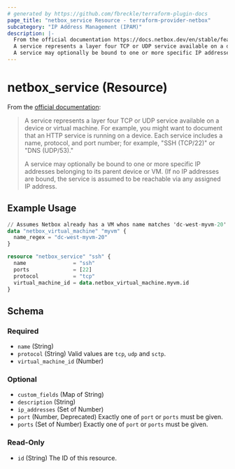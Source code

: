 ```yaml
---
# generated by https://github.com/fbreckle/terraform-plugin-docs
page_title: "netbox_service Resource - terraform-provider-netbox"
subcategory: "IP Address Management (IPAM)"
description: |-
  From the official documentation https://docs.netbox.dev/en/stable/features/services/#services:
  A service represents a layer four TCP or UDP service available on a device or virtual machine. For example, you might want to document that an HTTP service is running on a device. Each service includes a name, protocol, and port number; for example, "SSH (TCP/22)" or "DNS (UDP/53)."
  A service may optionally be bound to one or more specific IP addresses belonging to its parent device or VM. (If no IP addresses are bound, the service is assumed to be reachable via any assigned IP address.
---
```


# netbox_service (Resource)

From the [official documentation](https://docs.netbox.dev/en/stable/features/services/#services):

> A service represents a layer four TCP or UDP service available on a device or virtual machine. For example, you might want to document that an HTTP service is running on a device. Each service includes a name, protocol, and port number; for example, "SSH (TCP/22)" or "DNS (UDP/53)."
>
> A service may optionally be bound to one or more specific IP addresses belonging to its parent device or VM. (If no IP addresses are bound, the service is assumed to be reachable via any assigned IP address.

## Example Usage

```terraform
// Assumes Netbox already has a VM whos name matches 'dc-west-myvm-20'
data "netbox_virtual_machine" "myvm" {
  name_regex = "dc-west-myvm-20"
}

resource "netbox_service" "ssh" {
  name               = "ssh"
  ports              = [22]
  protocol           = "tcp"
  virtual_machine_id = data.netbox_virtual_machine.myvm.id
}
```

<!-- schema generated by tfplugindocs -->
## Schema

### Required

- `name` (String)
- `protocol` (String) Valid values are `tcp`, `udp` and `sctp`.
- `virtual_machine_id` (Number)

### Optional

- `custom_fields` (Map of String)
- `description` (String)
- `ip_addresses` (Set of Number)
- `port` (Number, Deprecated) Exactly one of `port` or `ports` must be given.
- `ports` (Set of Number) Exactly one of `port` or `ports` must be given.

### Read-Only

- `id` (String) The ID of this resource.


